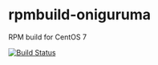# rpmbuild-oniguruma
RPM build for CentOS 7

[![Build Status](https://travis-ci.org/aursu/rpmbuild-oniguruma.svg?branch=master)](https://travis-ci.org/aursu/rpmbuild-oniguruma)
